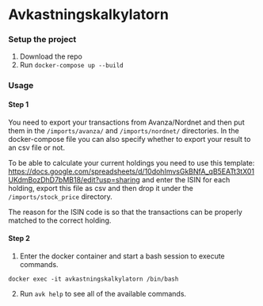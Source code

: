 # Avkastningskalkylatorn

### Setup the project
1. Download the repo
2. Run `docker-compose up --build`

### Usage
#### Step 1
You need to export your transactions from Avanza/Nordnet and then put them in the `/imports/avanza/` and `/imports/nordnet/` directories.
In the docker-compose file you can also specify whether to export your result to an csv file or not.

To be able to calculate your current holdings you need to use this template: https://docs.google.com/spreadsheets/d/10dohImvsGkBNfA_qB5EATt3tX01UKdmBozDhD7bMB18/edit?usp=sharing and enter the ISIN for each holding, export this file as csv and then drop it under the `/imports/stock_price` directory.

The reason for the ISIN code is so that the transactions can be properly matched to the correct holding.


#### Step 2
1. Enter the docker container and start a bash session to execute commands.
```
docker exec -it avkastningskalkylatorn /bin/bash
```
2. Run `avk help` to see all of the available commands.
